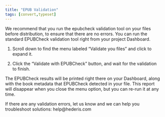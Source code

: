 ```yaml
---
title: "EPUB Validation"
tags: [convert,typeset]
---
```

 
<html><body><section data-type="chapter" class="hsecchapter" data-hederis-type="hsecchapter" id="epub-validation" data-pi-attrs="id: epub-validation; data-tags: convert,typeset;" role="doc-chapter" data-tags="convert,typeset" data-author-name=" " data-book-title=" " title="EPUB Validation"><p class="hblkp" data-hederis-type="hblkp" id="p0bwrrmrQ">We recommend that you run the epubcheck validation tool on your files before distribution, to ensure that there are no errors. You can run the standard EPUBCheck validation tool right from your project Dashboard. </p><ol class="hwprnumlist" data-hederis-type="hwprnumlist" id="pVpRVTtFm"><li class="hblkoli" data-hederis-type="hblkoli" id="liYmzpWmkd"><p class="hblkoli" data-hederis-type="hblklip" id="pEf5qZ4KD">Scroll down to find the menu labeled &#8220;Validate you files&#8221; and click to expand it.</p></li><li class="hblkoli" data-hederis-type="hblkoli" id="liW7QmUioC"><p class="hblkoli" data-hederis-type="hblklip" id="pNkLhmiGg">Click the &#8220;Validate with EPUBCheck&#8221; button, and wait for the validation to finish.</p></li></ol><p class="hblkp" data-hederis-type="hblkp" id="pa3uJDIZs">The EPUBCheck results will be printed right there on your Dashboard, along with the book metadata that EPUBCheck detected in your file. This report will disappear when you close the menu option, but you can re-run it at any time.</p><p class="hblkp" data-hederis-type="hblkp" id="pViv7hCrQ">If there are any validation errors, let us know and we can help you troubleshoot solutions: help@hederis.com</p></section></body></html>
